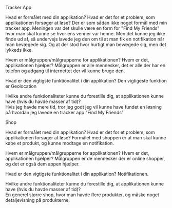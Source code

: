 Tracker App

Hvad er formålet med din applikation? Hvad er det for et problem, som applikationen forsøger at løse? 
Der er som sådan ikke noget formål med min tracker app. Meningen var det skulle være en form for "Find My Friends" hvor man skal kunne se hvor ens venner var henne. Men det kunne jeg ikke finde ud af, så undervejs lavede jeg den om til at man fik en notifikation når man bevægede sig. Og at der stod hvor hurtigt man bevægede sig, men det lykkeds ikke.
 

Hvem er målgruppen/målgrupperne for applikationen? Hvem er det, applikationen hjælper? 
Målgruppen er alle mennesker, det er alle der har en telefon og adgang til internettet der vil kunne bruge den.
 

Hvad er den vigtigste funktionalitet i din applikation? 
Den vigtigeste funktion er Geolocation


Hvilke andre funktionaliteter kunne du forestille dig, at applikationen kunne have (hvis du havde masser af tid)?  
Hvis jeg havde mere tid, tror jeg godt jeg vil kunne have fundet en løsning på hvordan jeg lavede en tracker app "Find My Friends"
 


Shop

Hvad er formålet med din applikation? Hvad er det for et problem, som applikationen forsøger at løse? 
Formålet med shoppen er at man skal kunne købe et produkt, og kunne modtage en notifikation.

Hvem er målgruppen/målgrupperne for applikationen? Hvem er det, applikationen hjælper? 
Målgruppen er de mennesker der er online shopper, og det er også dem appen hjælper.

Hvad er den vigtigste funktionalitet i din applikation? 
Notifikationen.

Hvilke andre funktionaliteter kunne du forestille dig, at applikationen kunne have (hvis du havde masser af tid)?  
En generel større shop, hvor man havde flere produkter, og måske noget detaljevisning på produkterne.
